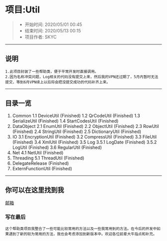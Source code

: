 # 项目:Util
> - 开始时间: 2020/05/01 00:45
> - 结束时间: 2020/05/13 00:15
> - 项目作者: SKYC

-----
## 说明
```
1.此项目封装了一些帮助类，便于平常开发时直接调用。
2.因为名称冲突问题，Log相关的代码没有提交上来，然后我的VPN还过期了，5月内暂时无法提交，等到6月VPN续上以后将会把没提交成功的代码补齐上来。
```

-----
## 目录一览
1. Common
	1.1 DeviceUtil (Finished)
	1.2 QrCodeUtil (Finished)
	1.3 SerializeUtil (Finished)
	1.4 StartCodesUtil (Finished)
2. DataObject
	2.1 EnumUtil (Finished)
	2.2 ObjectUtil (Finished)
	2.3 RowUtil (Finished)
	2.4 StringUtil (Finished)
	2.5 DictionaryUtil (Finished)
3. IO
	3.1 EncryptionUtil (Finished)
	3.2 CompressUtil (Finished)
	3.3 FileUtil (Finished)
	3.4 XmlUtil (Finished)
	3.5 Log 
		3.5.1 LogDate (Finished)
		3.5.2 LogUtil (Finished)
	3.6 RegularUtil (Finished)	
4. Net
    4.1 NetUtil (Finished)
5. Threading 
    5.1 ThreadUtil (Finished)
6. DelegateRelease (Finished)
7. ExternFunctionUtil (Finished)

-----

## 你可以在这里找到我
[邮箱](mailto:13677727680@163.com)

### 写在最后
```
这个帮助类项目我整合了一些可能比较常用的方法以及一些我常用到的方法。在今后的开发中如果遇到了新的较为常用的方法，我也会考虑添加到新版本中。欢迎各位前辈大牛指点和补充。
```
